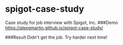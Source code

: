 # spigot-case-study
Case study for job interview with Spigot, Inc.
###Demo
https://alexgmartin.github.io/spigot-case-study/

###Result
Didn't get the job. Try harder next time!
